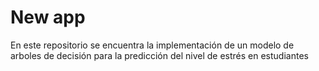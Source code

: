 # New app
En este repositorio se encuentra la implementación de un modelo de arboles de decisión para la predicción del nivel de estrés en estudiantes
